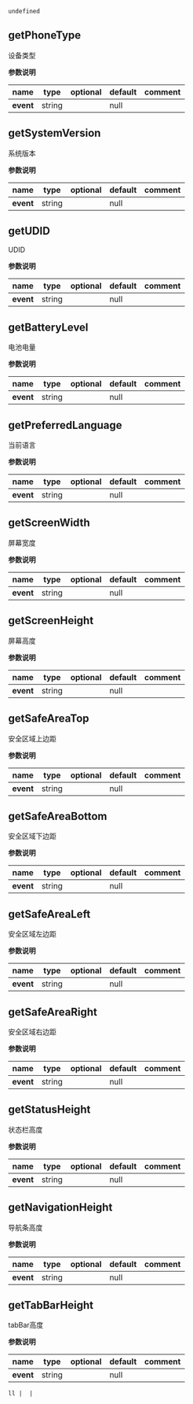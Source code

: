
`
undefined
`



## getPhoneType

设备类型

	
**参数说明**

| name                        | type      | optional | default   | comment  |
| --------------------------- | --------- | -------- | --------- |--------- |
| __event__ | string |  | null |  |


## getSystemVersion

系统版本

	
**参数说明**

| name                        | type      | optional | default   | comment  |
| --------------------------- | --------- | -------- | --------- |--------- |
| __event__ | string |  | null |  |


## getUDID

UDID

	
**参数说明**

| name                        | type      | optional | default   | comment  |
| --------------------------- | --------- | -------- | --------- |--------- |
| __event__ | string |  | null |  |


## getBatteryLevel

电池电量

	
**参数说明**

| name                        | type      | optional | default   | comment  |
| --------------------------- | --------- | -------- | --------- |--------- |
| __event__ | string |  | null |  |


## getPreferredLanguage

当前语言

	
**参数说明**

| name                        | type      | optional | default   | comment  |
| --------------------------- | --------- | -------- | --------- |--------- |
| __event__ | string |  | null |  |


## getScreenWidth

屏幕宽度

	
**参数说明**

| name                        | type      | optional | default   | comment  |
| --------------------------- | --------- | -------- | --------- |--------- |
| __event__ | string |  | null |  |


## getScreenHeight

屏幕高度

	
**参数说明**

| name                        | type      | optional | default   | comment  |
| --------------------------- | --------- | -------- | --------- |--------- |
| __event__ | string |  | null |  |


## getSafeAreaTop

安全区域上边距

	
**参数说明**

| name                        | type      | optional | default   | comment  |
| --------------------------- | --------- | -------- | --------- |--------- |
| __event__ | string |  | null |  |


## getSafeAreaBottom

安全区域下边距

	
**参数说明**

| name                        | type      | optional | default   | comment  |
| --------------------------- | --------- | -------- | --------- |--------- |
| __event__ | string |  | null |  |


## getSafeAreaLeft

安全区域左边距

	
**参数说明**

| name                        | type      | optional | default   | comment  |
| --------------------------- | --------- | -------- | --------- |--------- |
| __event__ | string |  | null |  |


## getSafeAreaRight

安全区域右边距

	
**参数说明**

| name                        | type      | optional | default   | comment  |
| --------------------------- | --------- | -------- | --------- |--------- |
| __event__ | string |  | null |  |


## getStatusHeight

状态栏高度

	
**参数说明**

| name                        | type      | optional | default   | comment  |
| --------------------------- | --------- | -------- | --------- |--------- |
| __event__ | string |  | null |  |


## getNavigationHeight

导航条高度

	
**参数说明**

| name                        | type      | optional | default   | comment  |
| --------------------------- | --------- | -------- | --------- |--------- |
| __event__ | string |  | null |  |


## getTabBarHeight

tabBar高度

	
**参数说明**

| name                        | type      | optional | default   | comment  |
| --------------------------- | --------- | -------- | --------- |--------- |
| __event__ | string |  | null |  |

    ll |  |

    